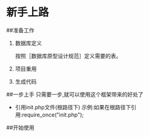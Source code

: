 # 新手上路

##准备工作
1. 数据库定义

   按照［数据库原型设计规范］定义需要的表。

2. 项目重用

3. 生成代码



##一步上手
只需要一步,就可以使用这个框架带来的好处了
* 引用init.php文件(根路径下)
  示例:如果在根路径下引用:require_once("init.php");

##开始使用










